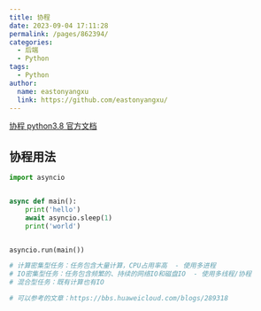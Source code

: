 ```yaml
---
title: 协程
date: 2023-09-04 17:11:28
permalink: /pages/862394/
categories:
  - 后端
  - Python
tags:
  - Python
author:
  name: eastonyangxu
  link: https://github.com/eastonyangxu/
---
```


[协程 python3.8 官方文档](https://docs.python.org/zh-cn/3.8/library/asyncio-task.html)

## 协程用法

```python
import asyncio


async def main():
    print('hello')
    await asyncio.sleep(1)
    print('world')


asyncio.run(main())

# 计算密集型任务：任务包含大量计算，CPU占用率高  - 使用多进程
# IO密集型任务：任务包含频繁的、持续的网络IO和磁盘IO  - 使用多线程/协程
# 混合型任务：既有计算也有IO

# 可以参考的文章：https://bbs.huaweicloud.com/blogs/289318
```
